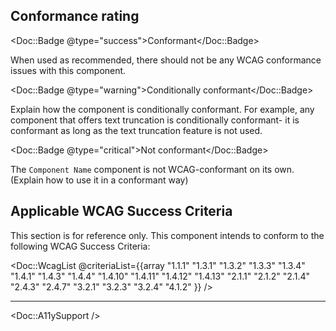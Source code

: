 ## Conformance rating

<!-- Update conformance rating badge with correct status and remove the others -->
<Doc::Badge @type="success">Conformant</Doc::Badge>

When used as recommended, there should not be any WCAG conformance issues with this component.

<Doc::Badge @type="warning">Conditionally conformant</Doc::Badge>

Explain how the component is conditionally conformant. For example, any component that offers text truncation is conditionally conformant- it is conformant as long as the text truncation feature is not used.

<Doc::Badge @type="critical">Not conformant</Doc::Badge>

The `Component Name` component is not WCAG-conformant on its own. (Explain how to use it in a conformant way)

## Applicable WCAG Success Criteria

This section is for reference only. This component intends to conform to the following WCAG Success Criteria:

<Doc::WcagList @criteriaList={{array "1.1.1" "1.3.1" "1.3.2" "1.3.3" "1.3.4" "1.4.1" "1.4.3" "1.4.4" "1.4.10" "1.4.11" "1.4.12" "1.4.13" "2.1.1" "2.1.2" "2.1.4" "2.4.3" "2.4.7" "3.2.1" "3.2.3" "3.2.4" "4.1.2" }} />

---

<Doc::A11ySupport />
